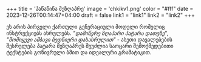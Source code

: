 +++
title = 'პაწაწინა მეზღაპრე'
image = 'chkikv1.png'
color = "#fff"
date = 2023-12-26T00:14:47+04:00
draft = false
link1 = "link1"
link2 = "link2"
+++

ეს არის პირველი ქართული გენერაციული მოდელი რომელიც ინსტრუქციებს ასრულებს. 
*"დამიწერე ზღაპარი პატარა დათვზე"*,  
*"მომიყევი ამბავი ბედნიერი დასასრულით"* - ასეთი დავალებების შესრულება პატარა მეზღაპრეს შეუძლია საოცარი შემოქმედებითი ტექსტების გონივრული ბმით და იდეალური გრამატიკით. 